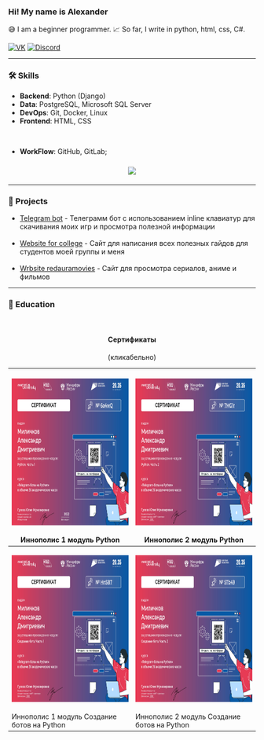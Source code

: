 ﻿### Hi! My name is Alexander

😅 I am a beginner programmer. 📈 So far, I write in python, html, css, C#.

[![VK](https://img.shields.io/badge/-VK-0077FF?style=for-the-badge&logo=VK&logoColor=FFFFFF)](https://vk.com/komorilfg)
[![Discord](https://img.shields.io/badge/-Discord-5761F6?style=for-the-badge&logo=Discord&logoColor=FFFFFF)](https://discordapp.com/users/996144843287957514/)

---
<h3>🛠️ Skills</h3>

* **Backend**: Python (Django)
* **Data**: PostgreSQL, Microsoft SQL Server
* **DevOps**: Git, Docker, Linux
* **Frontend**: HTML, CSS

<br>

* **WorkFlow**: GitHub, GitLab;

<h3 align="center"><img src="https://github-readme-stats.vercel.app/api/top-langs/?username=Komorif&langs_count=6&layout=compact&theme=dark"></h3>


---

<h3>🧠 Projects</h3>

- [Telegram bot](https://github.com/Komorif/Telegram_bot_pythonanywhere) - Телеграмм бот с использованием inline клавиатур
для скачивания моих игр и просмотра полезной информации
<br><br>
- [Website for college](https://github.com/Komorif/college_blog) - Сайт для написания всех полезных гайдов для студентов моей группы и меня 
<br><br>
- [Wrbsite redauramovies](https://github.com/Komorif/f) - Сайт для просмотра сериалов, аниме и фильмов

---

<h3>🦾 Education</h3>
<br>

<h4 align="center">Сертификаты</h3>
<p align="center">(кликабельно)</p>

| <br>[<img src="assets/Python_module_part_1.jpg" height="300px" width="800px">](https://drive.google.com/file/d/1PuHjGVJb8terEUUNvqoR3SoUyYueK9zm/view)<br><br>Иннополис 1 модуль Python                     | <br>[<img src="assets/Python_module_part_2.jpg" height="300px" width="800px">](https://drive.google.com/file/d/1Ysx7cHcQW4abBQlJKrCCDVYHKPovMGGO/view?usp=sharing)<br><br>Иннополис 2 модуль Python                    |
| ------------------------------------------------------------------------------------------------------------------------------------------------------------------------------------------------------------------------------------------------------------------------------------------------------------------------------------------------------------------------------------------------------------------------------------------------------------------------------------------- | ------------------------------------------------------------------------------------------------------------------------------------------------------------------------------------------------------------------------------------------------------------------------------------------------------------------------------------------------------------------------------------------------------------------------------------------------------------------------------------------ |
| <br>[<img src="assets/creating_a_bot_part_1.jpg" height="300px" width="800px">](https://drive.google.com/file/d/1WnYvvZVlNkV68UKj2aW2wv5nTRJowmod/view?usp=sharing)<br><br>Иннополис 1 модуль Создание ботов на Python | <br>[<img src="assets/creating_a_bot_part_2.jpg" height="300px" width="800px">](https://drive.google.com/file/d/1T9YxLyt7Uohprdj6AB1MA4R0D7c05bv2/view)<br><br>Иннополис 2 модуль Создание ботов на Python |
